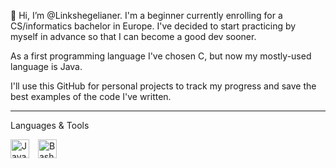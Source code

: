 👋 Hi, I’m @Linkshegelianer. I'm a beginner currently enrolling for a CS/informatics bachelor in Europe. I've decided to start practicing by myself in advance so that I can become a good dev sooner.    

As a first programming language I've chosen C, but now my mostly-used language is Java. 

I'll use this GitHub for personal projects to track my progress and save the best examples of the code I've written.

---

Languages & Tools

<img align="center" alt="Java" width="30px" style="padding-right:10px;" src="https://cdn.jsdelivr.net/gh/devicons/devicon/icons/java/java-original.svg"/>

<img align="center" alt="Bash" width="30px" style="padding-right:10px;" src="https://cdn.jsdelivr.net/gh/devicons/devicon/icons/bash/bash-original.svg"/>
